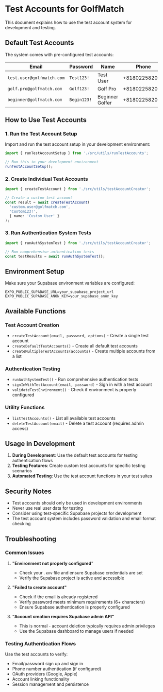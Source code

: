 # Test Accounts for GolfMatch

This document explains how to use the test account system for development and testing.

## Default Test Accounts

The system comes with pre-configured test accounts:

| Email | Password | Name | Phone |
|-------|----------|------|-------|
| `test.user@golfmatch.com` | `Test123!` | Test User | +818022582038 |
| `golf.pro@golfmatch.com` | `Golf123!` | Golf Pro | +818022582039 |
| `beginner@golfmatch.com` | `Begin123!` | Beginner Golfer | +818022582040 |

## How to Use Test Accounts

### 1. Run the Test Account Setup

Import and run the test account setup in your development environment:

```typescript
import { runTestAccountSetup } from './src/utils/runTestAccounts';

// Run this in your development environment
runTestAccountSetup();
```

### 2. Create Individual Test Accounts

```typescript
import { createTestAccount } from './src/utils/testAccountCreator';

// Create a custom test account
const result = await createTestAccount(
  'custom.user@golfmatch.com',
  'Custom123!',
  { name: 'Custom User' }
);
```

### 3. Run Authentication System Tests

```typescript
import { runAuthSystemTest } from './src/utils/testAccountCreator';

// Run comprehensive authentication tests
const testResults = await runAuthSystemTest();
```

## Environment Setup

Make sure your Supabase environment variables are configured:

```env
EXPO_PUBLIC_SUPABASE_URL=your_supabase_project_url
EXPO_PUBLIC_SUPABASE_ANON_KEY=your_supabase_anon_key
```

## Available Functions

### Test Account Creation
- `createTestAccount(email, password, options)` - Create a single test account
- `createDefaultTestAccounts()` - Create all default test accounts
- `createMultipleTestAccounts(accounts)` - Create multiple accounts from a list

### Authentication Testing
- `runAuthSystemTest()` - Run comprehensive authentication tests
- `signInWithTestAccount(email, password)` - Sign in with a test account
- `validateTestEnvironment()` - Check if environment is properly configured

### Utility Functions
- `listTestAccounts()` - List all available test accounts
- `deleteTestAccount(email)` - Delete a test account (requires admin access)

## Usage in Development

1. **During Development**: Use the default test accounts for testing authentication flows
2. **Testing Features**: Create custom test accounts for specific testing scenarios
3. **Automated Testing**: Use the test account functions in your test suites

## Security Notes

- Test accounts should only be used in development environments
- Never use real user data for testing
- Consider using test-specific Supabase projects for development
- The test account system includes password validation and email format checking

## Troubleshooting

### Common Issues

1. **"Environment not properly configured"**
   - Check your `.env` file and ensure Supabase credentials are set
   - Verify the Supabase project is active and accessible

2. **"Failed to create account"**
   - Check if the email is already registered
   - Verify password meets minimum requirements (6+ characters)
   - Ensure Supabase authentication is properly configured

3. **"Account creation requires Supabase admin API"**
   - This is normal - account deletion typically requires admin privileges
   - Use the Supabase dashboard to manage users if needed

### Testing Authentication Flows

Use the test accounts to verify:
- Email/password sign up and sign in
- Phone number authentication (if configured)
- OAuth providers (Google, Apple)
- Account linking functionality
- Session management and persistence